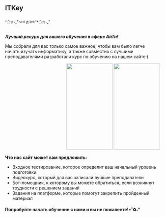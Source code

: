 ## ITKey
*ੈ✩‧₊˚༺☆༻*ੈ✩‧₊˚

***Лучший ресурс для вашего обучения в сфере АйТи!***

Мы собрали для вас только самое важное, чтобы вам было легче начать изучать информатику, а также совместно с лучшими преподавателями разработали курс по обучению на нашем сайте:)
<p align = "right">
  <img src="https://img.freepik.com/free-vector/isometric-cms-concept_23-2148807389.jpg" width="150" height="280">
  <img src="https://img.freepik.com/premium-photo/automated-testing-abstract-concept-vector-illustration_916191-84913.jpg?w=996" width="150" height="280">
</p>

**Что нас сайт может вам предложить:**
* Входное тестирование, которое определит ваш начальный уровень подготовки
* Видеокурс, который для вас записали лучшие преподаватели
* Бот-помощник, к которому вы можете обратиться, если возникнут трудности с решением заданий
* Задания на платформе, которые помогут закрепить пройденный материал
#### Попробуйте начать обучение с нами и вы не пожалеете!⋆˚✿˖°
